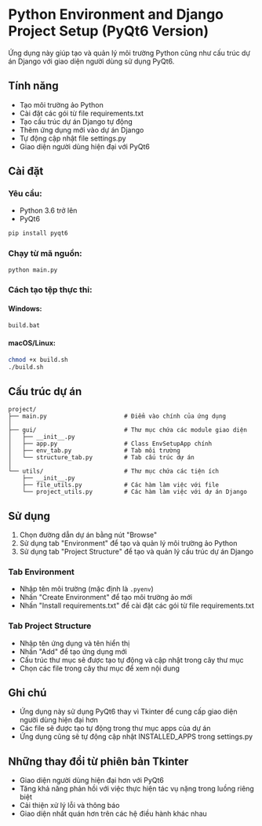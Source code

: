 # Python Environment and Django Project Setup (PyQt6 Version)

Ứng dụng này giúp tạo và quản lý môi trường Python cũng như cấu trúc dự án Django với giao diện người dùng sử dụng PyQt6.

## Tính năng

- Tạo môi trường ảo Python
- Cài đặt các gói từ file requirements.txt
- Tạo cấu trúc dự án Django tự động
- Thêm ứng dụng mới vào dự án Django
- Tự động cập nhật file settings.py
- Giao diện người dùng hiện đại với PyQt6

## Cài đặt

### Yêu cầu:
- Python 3.6 trở lên
- PyQt6

```bash
pip install pyqt6
```

### Chạy từ mã nguồn:

```bash
python main.py
```

### Cách tạo tệp thực thi:

#### Windows:
```bash
build.bat
```

#### macOS/Linux:
```bash
chmod +x build.sh
./build.sh
```

## Cấu trúc dự án

```
project/
├── main.py                      # Điểm vào chính của ứng dụng
│
├── gui/                         # Thư mục chứa các module giao diện 
│   ├── __init__.py
│   ├── app.py                   # Class EnvSetupApp chính
│   ├── env_tab.py               # Tab môi trường
│   └── structure_tab.py         # Tab cấu trúc dự án
│
└── utils/                       # Thư mục chứa các tiện ích
    ├── __init__.py
    ├── file_utils.py            # Các hàm làm việc với file
    └── project_utils.py         # Các hàm làm việc với dự án Django
```

## Sử dụng

1. Chọn đường dẫn dự án bằng nút "Browse"
2. Sử dụng tab "Environment" để tạo và quản lý môi trường ảo Python
3. Sử dụng tab "Project Structure" để tạo và quản lý cấu trúc dự án Django

### Tab Environment

- Nhập tên môi trường (mặc định là `.pyenv`)
- Nhấn "Create Environment" để tạo môi trường ảo mới
- Nhấn "Install requirements.txt" để cài đặt các gói từ file requirements.txt

### Tab Project Structure

- Nhập tên ứng dụng và tên hiển thị 
- Nhấn "Add" để tạo ứng dụng mới
- Cấu trúc thư mục sẽ được tạo tự động và cập nhật trong cây thư mục
- Chọn các file trong cây thư mục để xem nội dung

## Ghi chú

- Ứng dụng này sử dụng PyQt6 thay vì Tkinter để cung cấp giao diện người dùng hiện đại hơn
- Các file sẽ được tạo tự động trong thư mục apps của dự án
- Ứng dụng cũng sẽ tự động cập nhật INSTALLED_APPS trong settings.py

## Những thay đổi từ phiên bản Tkinter

- Giao diện người dùng hiện đại hơn với PyQt6
- Tăng khả năng phản hồi với việc thực hiện tác vụ nặng trong luồng riêng biệt
- Cải thiện xử lý lỗi và thông báo
- Giao diện nhất quán hơn trên các hệ điều hành khác nhau